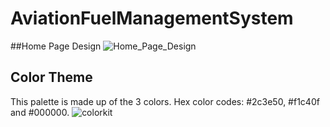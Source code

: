 # AviationFuelManagementSystem

##Home Page Design
![Home_Page_Design](https://user-images.githubusercontent.com/64595118/192437912-bed83172-63b0-4e40-97ed-d929bd80005e.png)




## Color Theme
This palette is made up of the 3 colors. Hex color codes:  #2c3e50,  #f1c40f and  #000000.
![colorkit](https://user-images.githubusercontent.com/45793006/192343378-6b8cfac1-92d2-4bc5-8401-8b476f473963.png)
